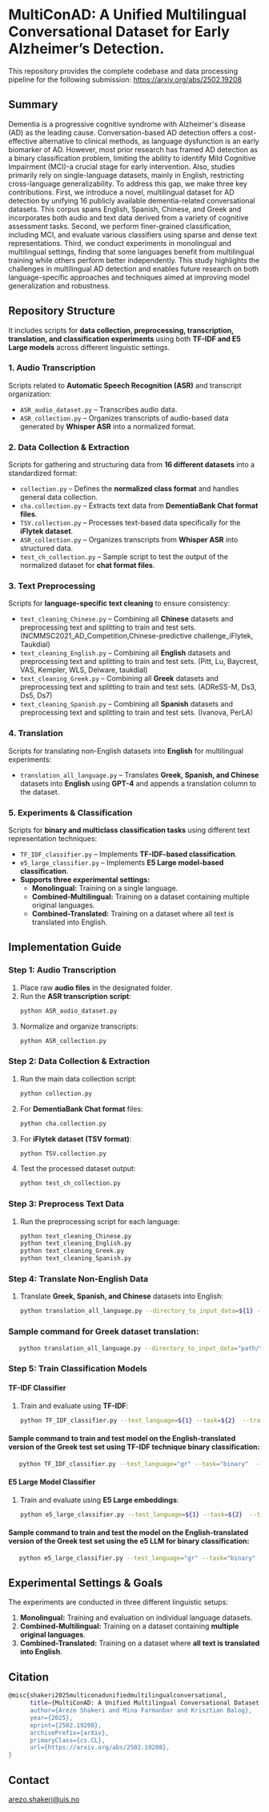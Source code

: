 # **MultiConAD: A Unified Multilingual Conversational Dataset for Early Alzheimer’s Detection.**  

This repository provides the complete codebase and data processing pipeline for the following submission: 
https://arxiv.org/abs/2502.19208


## **Summary**
Dementia is a progressive cognitive syndrome with Alzheimer's disease (AD) as the leading cause. Conversation-based AD detection offers a cost-effective alternative to clinical methods, as language dysfunction is an early biomarker of AD. However, most prior research has framed AD detection as a binary classification problem, limiting the ability to identify Mild Cognitive Impairment (MCI)-a crucial stage for early intervention. Also, studies primarily rely on single-language datasets, mainly in English, restricting cross-language generalizability. To address this gap, we make three key contributions. First, we introduce a novel, multilingual dataset for AD detection by unifying 16 publicly available dementia-related conversational datasets. This corpus spans English, Spanish, Chinese, and Greek and incorporates both audio and text data derived from a variety of cognitive assessment tasks. Second, we perform finer-grained classification, including MCI, and evaluate various classifiers using sparse and dense text representations. Third, we conduct experiments in monolingual and multilingual settings, finding that some languages benefit from multilingual training while others perform better independently. This study highlights the challenges in multilingual AD detection and enables future research on both language-specific approaches and techniques aimed at improving model generalization and robustness.

## **Repository Structure**  
It includes scripts for **data collection, preprocessing, transcription, translation, and classification experiments** using both **TF-IDF and E5 Large models** across different linguistic settings.  


### **1. Audio Transcription**  
Scripts related to **Automatic Speech Recognition (ASR)** and transcript organization:  
- `ASR_audio_dataset.py` – Transcribes audio data.  
- `ASR_collection.py` – Organizes transcripts of audio-based data generated by **Whisper ASR** into a normalized format.  

### **2. Data Collection & Extraction**  
Scripts for gathering and structuring data from **16 different datasets** into a standardized format:  
- `collection.py` – Defines the **normalized class format** and handles general data collection.  
- `cha.collection.py` – Extracts text data from **DementiaBank Chat format files**.  
- `TSV.collection.py` – Processes text-based data specifically for the **iFlytek dataset**.  
- `ASR_collection.py` – Organizes transcripts from **Whisper ASR** into structured data.  
- `test_ch_collection.py` – Sample script to test the output of the normalized dataset for **chat format files**.  

### **3. Text Preprocessing**  
Scripts for **language-specific text cleaning** to ensure consistency:  
- `text_cleaning_Chinese.py` – Combining all **Chinese** datasets and preprocessing text and splitting to train and test sets.  (NCMMSC2021_AD_Competition,Chinese-predictive challenge_iFlytek, Taukdial)
- `text_cleaning_English.py` – Combining all **English** datasets and preprocessing text and splitting to train and test sets. (Pitt, Lu, Baycrest, VAS, Kempler, WLS, Delware, taukdial)
- `text_cleaning_Greek.py` – Combining all **Greek** datasets and preprocessing text and splitting to train and test sets. (ADReSS-M, Ds3, Ds5, Ds7)
- `text_cleaning_Spanish.py` – Combining all **Spanish** datasets and preprocessing text and splitting to train and test sets. (Ivanova, PerLA)

### **4. Translation**  
Scripts for translating non-English datasets into **English** for multilingual experiments:  
- `translation_all_language.py` – Translates **Greek, Spanish, and Chinese** datasets into **English** using **GPT-4** and appends a translation column to the dataset.  

### **5. Experiments & Classification**  
Scripts for **binary and multiclass classification tasks** using different text representation techniques:  
- `TF_IDF_classifier.py` – Implements **TF-IDF-based classification**.  
- `e5_large_classifier.py` – Implements **E5 Large model-based classification**.  
- **Supports three experimental settings:**  
  - **Monolingual:** Training on a single language.  
  - **Combined-Multilingual:** Training on a dataset containing multiple original languages.  
  - **Combined-Translated:** Training on a dataset where all text is translated into English.  


## **Implementation Guide**  

### **Step 1: Audio Transcription**  
1. Place raw **audio files** in the designated folder.  
2. Run the **ASR transcription script**:  
   ```bash
   python ASR_audio_dataset.py
   ```  
3. Normalize and organize transcripts:  
   ```bash
   python ASR_collection.py
   ```  

### **Step 2: Data Collection & Extraction**  
1. Run the main data collection script:  
   ```bash
   python collection.py
   ```  
2. For **DementiaBank Chat format** files:  
   ```bash
   python cha.collection.py
   ```  
3. For **iFlytek dataset (TSV format)**:  
   ```bash
   python TSV.collection.py
   ```  
4. Test the processed dataset output:  
   ```bash
   python test_ch_collection.py
   ```  

### **Step 3: Preprocess Text Data**  
1. Run the preprocessing script for each language:  
   ```bash
   python text_cleaning_Chinese.py
   python text_cleaning_English.py
   python text_cleaning_Greek.py
   python text_cleaning_Spanish.py
   ```  

### **Step 4: Translate Non-English Data**  
1. Translate **Greek, Spanish, and Chinese** datasets into English:  
   ```bash
   python translation_all_language.py --directory_to_input_data=${1} --directory_to_output_translated=${2} --source_language=${3}
   ```
### **Sample command for Greek dataset translation**:  
```bash
   python translation_all_language.py --directory_to_input_data="path/to/data" --directory_to_output_translated="output/directory" --source_language= "gr"
   ```

### **Step 5: Train Classification Models**  
#### **TF-IDF Classifier**  
1. Train and evaluate using **TF-IDF**:  
   ```bash
   python TF_IDF_classifier.py --test_language=${1} --task=${2}  --translated=${3}
   ```  
#### **Sample command to train and test model on the English-translated version of the Greek test set using TF-IDF technique binary classification**:

```bash
   python TF_IDF_classifier.py --test_language="gr" --task="binary"  --translated="yes"
   ```  
#### **E5 Large Model Classifier**  
1. Train and evaluate using **E5 Large embeddings**:  
   ```bash
   python e5_large_classifier.py --test_language=${1} --task=${2}  --translated=${3}
   ```  
#### **Sample command to train and test the model on the English-translated version of the Greek test set using the e5 LLM for binary classification**:

```bash
   python e5_large_classifier.py --test_language="gr" --task="binary"  --translated="yes"
   ```  


## **Experimental Settings & Goals**  
The experiments are conducted in three different linguistic setups:  
1. **Monolingual:** Training and evaluation on individual language datasets.  
2. **Combined-Multilingual:** Training on a dataset containing **multiple original languages**.  
3. **Combined-Translated:** Training on a dataset where **all text is translated into English**.  



## **Citation**
```bash
@misc{shakeri2025multiconadunifiedmultilingualconversational,
      title={MultiConAD: A Unified Multilingual Conversational Dataset for Early Alzheimer's Detection}, 
      author={Arezo Shakeri and Mina Farmanbar and Krisztian Balog},
      year={2025},
      eprint={2502.19208},
      archivePrefix={arXiv},
      primaryClass={cs.CL},
      url={https://arxiv.org/abs/2502.19208}, 
}
   ```

## **Contact**
arezo.shakeri@uis.no
